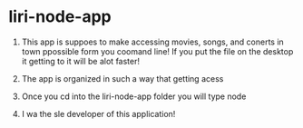 # liri-node-app
1. This app is suppoes to make accessing movies, songs, and conerts in town ppossible form you coomand line! If you put the file on the desktop it getting to it will be alot faster!
2. The app is organized in such a way that getting acess
3. Once you cd into the liri-node-app folder
you will type node




7. I wa the sle developer of this application!
